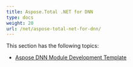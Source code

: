 ```yaml
---
title: Aspose.Total .NET for DNN
type: docs
weight: 20
url: /net/aspose-total-net-for-dnn/
---
```


This section has the following topics:

- [Aspose DNN Module Development Template](/total/net/aspose-dnn-module-development-template/)
